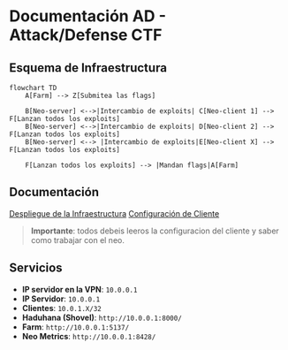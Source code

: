 # Documentación AD - Attack/Defense CTF

## Esquema de Infraestructura
```mermaid
flowchart TD
    A[Farm] --> Z[Submitea las flags]

    B[Neo-server] <-->|Intercambio de exploits| C[Neo-client 1] --> F[Lanzan todos los exploits]
    B[Neo-server] <-->|Intercambio de exploits| D[Neo-client 2] --> F[Lanzan todos los exploits]
    B[Neo-server] <--> |Intercambio de exploits|E[Neo-client X] --> F[Lanzan todos los exploits]
    
    F[Lanzan todos los exploits] --> |Mandan flags|A[Farm]
```

## Documentación
[Despliegue de la Infraestructura](./infra_ad.md)
[Configuración de Cliente](./client_setup.md)
> **Importante**: todos debeis leeros la configuracion del cliente y saber como trabajar con el neo.

## Servicios
- **IP servidor en la VPN**: `10.0.0.1`
- **IP Servidor**: `10.0.0.1`
- **Clientes**: `10.0.1.X/32`
- **Haduhana (Shovel)**: `http://10.0.0.1:8000/`
- **Farm**: `http://10.0.0.1:5137/`
- **Neo Metrics**: `http://10.0.0.1:8428/`

